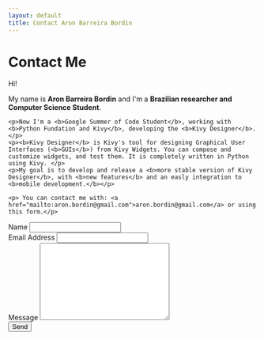 ```yaml
---
layout: default
title: Contact Aron Barreira Bordin
---
```


<div id="contact">
  <h1 class="pageTitle">Contact Me</h1>
  <div class="contactContent">
    <p>Hi!</p>
    <p>My name is <b>Aron Barreira Bordin</b> and I'm a <b>Brazilian researcher and Computer Science Student</b>.</p>
    
    <p>Now I'm a <b>Google Summer of Code Student</b>, working with <b>Python Fundation and Kivy</b>, developing the <b>Kivy Designer</b>.</p>
    <p><b>Kivy Designer</b> is Kivy's tool for designing Graphical User Interfaces (<b>GUIs</b>) from Kivy Widgets. You can compose and customize widgets, and test them. It is completely written in Python using Kivy. </p>
    <p>My goal is to develop and release a <b>more stable version of Kivy Designer</b>, with <b>new features</b> and an easly integration to <b>mobile development.</b></p>

    <p> You can contact me with: <a href="mailto:aron.bordin@gmail.com">aron.bordin@gmail.com</a> or using this form.</p>

  </div>
  <form action="http://formspree.io/aron.bordin@gmail.com">
    <label for="name">Name</label>    
    <input type="text" id="name" name="name" class="full-width"><br>
    <label for="email">Email Address</label>
    <input type="email" id="email" name="_replyto" class="full-width"><br>
    <label for="message">Message</label>
    <textarea name="message" id="message" cols="30" rows="10" class="full-width"></textarea><br>
    <input type="submit" value="Send" class="button">
  </form>
</div>